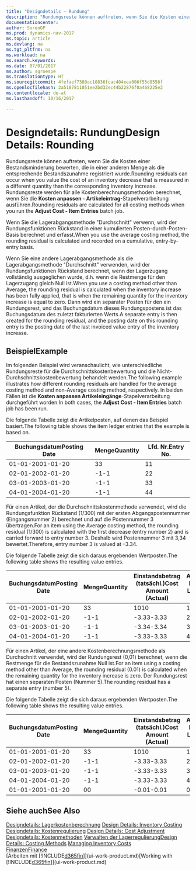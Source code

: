 ```yaml
---
title: "Designdetails – Rundung"
description: "Rundungsreste können auftreten, wenn Sie die Kosten einer Bestandsminderung bewerten, die in einer anderen Menge als die entsprechende Bestandszunahme registriert wurde. Rundungsreste werden für alle Kostenberechnungsmethoden berechnet, wenn Sie die **Kosten anpassen - Artikeleintrag** -Stapelverarbeitung ausführen."
documentationcenter: 
author: SorenGP
ms.prod: dynamics-nav-2017
ms.topic: article
ms.devlang: na
ms.tgt_pltfrm: na
ms.workload: na
ms.search.keywords: 
ms.date: 07/01/2017
ms.author: sgroespe
ms.translationtype: HT
ms.sourcegitcommit: 4fefaef7380ac10836fcac404eea006f55d8556f
ms.openlocfilehash: 2a5187811051ee2bd32ec44b22876f0a468225e2
ms.contentlocale: de-at
ms.lasthandoff: 10/16/2017

---
```

# <a name="design-details-rounding"></a><span data-ttu-id="2b1d0-104">Designdetails: Rundung</span><span class="sxs-lookup"><span data-stu-id="2b1d0-104">Design Details: Rounding</span></span>
<span data-ttu-id="2b1d0-105">Rundungsreste können auftreten, wenn Sie die Kosten einer Bestandsminderung bewerten, die in einer anderen Menge als die entsprechende Bestandszunahme registriert wurde.</span><span class="sxs-lookup"><span data-stu-id="2b1d0-105">Rounding residuals can occur when you value the cost of an inventory decrease that is measured in a different quantity than the corresponding inventory increase.</span></span> <span data-ttu-id="2b1d0-106">Rundungsreste werden für alle Kostenberechnungsmethoden berechnet, wenn Sie die **Kosten anpassen - Artikeleintrag**-Stapelverarbeitung ausführen.</span><span class="sxs-lookup"><span data-stu-id="2b1d0-106">Rounding residuals are calculated for all costing methods when you run the **Adjust Cost - Item Entries** batch job.</span></span>  

 <span data-ttu-id="2b1d0-107">Wenn Sie die Lagerabgangsmethode "Durchschnitt" verwenn, wird der Rundungsfunktionen Rückstand in einer kumulierten Posten-durch-Posten-Basis berechnet und erfasst.</span><span class="sxs-lookup"><span data-stu-id="2b1d0-107">When you use the average costing method, the rounding residual is calculated and recorded on a cumulative, entry-by-entry basis.</span></span>  

 <span data-ttu-id="2b1d0-108">Wenn Sie eine andere Lagerabgangsmethode als die Lagerabgangsmethode "Durchschnitt" verwenden, wird der Rundungsfunktionen Rückstand berechnet, wenn der Lagerzugang vollständig ausgeglichen wurde, d.h. wenn die Restmenge für den Lagerzugang gleich Null ist.</span><span class="sxs-lookup"><span data-stu-id="2b1d0-108">When you use a costing method other than Average, the rounding residual is calculated when the inventory increase has been fully applied, that is when the remaining quantity for the inventory increase is equal to zero.</span></span> <span data-ttu-id="2b1d0-109">Dann wird ein separater Posten für den ein Rundungsrest, und das Buchungsdatum dieses Rundungspostens ist das Buchungsdatum des zuletzt fakturierten Werts.</span><span class="sxs-lookup"><span data-stu-id="2b1d0-109">A separate entry is then created for the rounding residual, and the posting date on this rounding entry is the posting date of the last invoiced value entry of the inventory increase.</span></span>  

## <a name="example"></a><span data-ttu-id="2b1d0-110">Beispiel</span><span class="sxs-lookup"><span data-stu-id="2b1d0-110">Example</span></span>  
 <span data-ttu-id="2b1d0-111">Im folgenden Beispiel wird veranschaulicht, wie unterschiedliche Rundungsreste für die Durchschnittskostenbewertung und die Nicht-Durchschnittskostenbewertung behandelt werden.</span><span class="sxs-lookup"><span data-stu-id="2b1d0-111">The following example illustrates how different rounding residuals are handled for the average costing method and non-Average costing method, respectively.</span></span> <span data-ttu-id="2b1d0-112">In beiden Fällen ist die **Kosten anpassen Artikeleingänge**-Stapelverarbeitung durchgeführt worden.</span><span class="sxs-lookup"><span data-stu-id="2b1d0-112">In both cases, the **Adjust Cost - Item Entries** batch job has been run.</span></span>  

 <span data-ttu-id="2b1d0-113">Die folgende Tabelle zeigt die Artikelposten, auf denen das Beispiel basiert.</span><span class="sxs-lookup"><span data-stu-id="2b1d0-113">The following table shows the item ledger entries that the example is based on.</span></span>  

|<span data-ttu-id="2b1d0-114">Buchungsdatum</span><span class="sxs-lookup"><span data-stu-id="2b1d0-114">Posting Date</span></span>|<span data-ttu-id="2b1d0-115">Menge</span><span class="sxs-lookup"><span data-stu-id="2b1d0-115">Quantity</span></span>|<span data-ttu-id="2b1d0-116">Lfd. Nr.</span><span class="sxs-lookup"><span data-stu-id="2b1d0-116">Entry No.</span></span>|  
|------------------|--------------|---------------|  
|<span data-ttu-id="2b1d0-117">01-01-20</span><span class="sxs-lookup"><span data-stu-id="2b1d0-117">01-01-20</span></span>|<span data-ttu-id="2b1d0-118">3</span><span class="sxs-lookup"><span data-stu-id="2b1d0-118">3</span></span>|<span data-ttu-id="2b1d0-119">1</span><span class="sxs-lookup"><span data-stu-id="2b1d0-119">1</span></span>|  
|<span data-ttu-id="2b1d0-120">02-01-20</span><span class="sxs-lookup"><span data-stu-id="2b1d0-120">02-01-20</span></span>|<span data-ttu-id="2b1d0-121">-1</span><span class="sxs-lookup"><span data-stu-id="2b1d0-121">-1</span></span>|<span data-ttu-id="2b1d0-122">2</span><span class="sxs-lookup"><span data-stu-id="2b1d0-122">2</span></span>|  
|<span data-ttu-id="2b1d0-123">03-01-20</span><span class="sxs-lookup"><span data-stu-id="2b1d0-123">03-01-20</span></span>|<span data-ttu-id="2b1d0-124">-1</span><span class="sxs-lookup"><span data-stu-id="2b1d0-124">-1</span></span>|<span data-ttu-id="2b1d0-125">3</span><span class="sxs-lookup"><span data-stu-id="2b1d0-125">3</span></span>|  
|<span data-ttu-id="2b1d0-126">04-01-20</span><span class="sxs-lookup"><span data-stu-id="2b1d0-126">04-01-20</span></span>|<span data-ttu-id="2b1d0-127">-1</span><span class="sxs-lookup"><span data-stu-id="2b1d0-127">-1</span></span>|<span data-ttu-id="2b1d0-128">4</span><span class="sxs-lookup"><span data-stu-id="2b1d0-128">4</span></span>|  

 <span data-ttu-id="2b1d0-129">Für einen Artikel, der die Durchschnittskostenmethode verwendet, wird die Rundungsfunktion Rückstand (1/300) mit der ersten Abgangspostennummer (Eingangsnummer 2) berechnet und auf die Postennummer 3 übertragen.</span><span class="sxs-lookup"><span data-stu-id="2b1d0-129">For an item using the Average costing method, the rounding residual (1/300) is calculated with the first decrease (entry number 2) and is carried forward to entry number 3.</span></span> <span data-ttu-id="2b1d0-130">Deshalb wird Postennummer 3 mit  3,34 bewertet.</span><span class="sxs-lookup"><span data-stu-id="2b1d0-130">Therefore, entry number 3 is valued at –3.34.</span></span>  

 <span data-ttu-id="2b1d0-131">Die folgende Tabelle zeigt die sich daraus ergebenden Wertposten.</span><span class="sxs-lookup"><span data-stu-id="2b1d0-131">The following table shows the resulting value entries.</span></span>  

|<span data-ttu-id="2b1d0-132">Buchungsdatum</span><span class="sxs-lookup"><span data-stu-id="2b1d0-132">Posting Date</span></span>|<span data-ttu-id="2b1d0-133">Menge</span><span class="sxs-lookup"><span data-stu-id="2b1d0-133">Quantity</span></span>|<span data-ttu-id="2b1d0-134">Einstandsbetrag (tatsächl.)</span><span class="sxs-lookup"><span data-stu-id="2b1d0-134">Cost Amount (Actual)</span></span>|<span data-ttu-id="2b1d0-135">Artikelposten Lfd. Nr.</span><span class="sxs-lookup"><span data-stu-id="2b1d0-135">Item Ledger Entry No.</span></span>|<span data-ttu-id="2b1d0-136">Lfd. Nr.</span><span class="sxs-lookup"><span data-stu-id="2b1d0-136">Entry No.</span></span>|  
|------------------|--------------|----------------------------|---------------------------|---------------|  
|<span data-ttu-id="2b1d0-137">01-01-20</span><span class="sxs-lookup"><span data-stu-id="2b1d0-137">01-01-20</span></span>|<span data-ttu-id="2b1d0-138">3</span><span class="sxs-lookup"><span data-stu-id="2b1d0-138">3</span></span>|<span data-ttu-id="2b1d0-139">10</span><span class="sxs-lookup"><span data-stu-id="2b1d0-139">10</span></span>|<span data-ttu-id="2b1d0-140">1</span><span class="sxs-lookup"><span data-stu-id="2b1d0-140">1</span></span>|<span data-ttu-id="2b1d0-141">1</span><span class="sxs-lookup"><span data-stu-id="2b1d0-141">1</span></span>|  
|<span data-ttu-id="2b1d0-142">02-01-20</span><span class="sxs-lookup"><span data-stu-id="2b1d0-142">02-01-20</span></span>|<span data-ttu-id="2b1d0-143">-1</span><span class="sxs-lookup"><span data-stu-id="2b1d0-143">-1</span></span>|<span data-ttu-id="2b1d0-144">-3.33</span><span class="sxs-lookup"><span data-stu-id="2b1d0-144">-3.33</span></span>|<span data-ttu-id="2b1d0-145">2</span><span class="sxs-lookup"><span data-stu-id="2b1d0-145">2</span></span>|<span data-ttu-id="2b1d0-146">2</span><span class="sxs-lookup"><span data-stu-id="2b1d0-146">2</span></span>|  
|<span data-ttu-id="2b1d0-147">03-01-20</span><span class="sxs-lookup"><span data-stu-id="2b1d0-147">03-01-20</span></span>|<span data-ttu-id="2b1d0-148">-1</span><span class="sxs-lookup"><span data-stu-id="2b1d0-148">-1</span></span>|<span data-ttu-id="2b1d0-149">-3.34</span><span class="sxs-lookup"><span data-stu-id="2b1d0-149">-3.34</span></span>|<span data-ttu-id="2b1d0-150">3</span><span class="sxs-lookup"><span data-stu-id="2b1d0-150">3</span></span>|<span data-ttu-id="2b1d0-151">3</span><span class="sxs-lookup"><span data-stu-id="2b1d0-151">3</span></span>|  
|<span data-ttu-id="2b1d0-152">04-01-20</span><span class="sxs-lookup"><span data-stu-id="2b1d0-152">04-01-20</span></span>|<span data-ttu-id="2b1d0-153">-1</span><span class="sxs-lookup"><span data-stu-id="2b1d0-153">-1</span></span>|<span data-ttu-id="2b1d0-154">-3.33</span><span class="sxs-lookup"><span data-stu-id="2b1d0-154">-3.33</span></span>|<span data-ttu-id="2b1d0-155">4</span><span class="sxs-lookup"><span data-stu-id="2b1d0-155">4</span></span>|<span data-ttu-id="2b1d0-156">4</span><span class="sxs-lookup"><span data-stu-id="2b1d0-156">4</span></span>|  

 <span data-ttu-id="2b1d0-157">Für einen Artikel, der eine andere Kostenberechnungsmethode als Durchschnitt verwendet, wird der Rundungsrest (0,01) berechnet, wenn die Restmenge für die Bestandszunahme Null ist.</span><span class="sxs-lookup"><span data-stu-id="2b1d0-157">For an item using a costing method other than Average, the rounding residual (0.01) is calculated when the remaining quantity for the inventory increase is zero.</span></span> <span data-ttu-id="2b1d0-158">Der Rundungsrest hat einen separaten Posten (Nummer 5).</span><span class="sxs-lookup"><span data-stu-id="2b1d0-158">The rounding residual has a separate entry (number 5).</span></span>  

 <span data-ttu-id="2b1d0-159">Die folgende Tabelle zeigt die sich daraus ergebenden Wertposten.</span><span class="sxs-lookup"><span data-stu-id="2b1d0-159">The following table shows the resulting value entries.</span></span>  

|<span data-ttu-id="2b1d0-160">Buchungsdatum</span><span class="sxs-lookup"><span data-stu-id="2b1d0-160">Posting Date</span></span>|<span data-ttu-id="2b1d0-161">Menge</span><span class="sxs-lookup"><span data-stu-id="2b1d0-161">Quantity</span></span>|<span data-ttu-id="2b1d0-162">Einstandsbetrag (tatsächl.)</span><span class="sxs-lookup"><span data-stu-id="2b1d0-162">Cost Amount (Actual)</span></span>|<span data-ttu-id="2b1d0-163">Artikelposten Lfd. Nr.</span><span class="sxs-lookup"><span data-stu-id="2b1d0-163">Item Ledger Entry No.</span></span>|<span data-ttu-id="2b1d0-164">Lfd. Nr.</span><span class="sxs-lookup"><span data-stu-id="2b1d0-164">Entry No.</span></span>|  
|------------------|--------------|----------------------------|---------------------------|---------------|  
|<span data-ttu-id="2b1d0-165">01-01-20</span><span class="sxs-lookup"><span data-stu-id="2b1d0-165">01-01-20</span></span>|<span data-ttu-id="2b1d0-166">3</span><span class="sxs-lookup"><span data-stu-id="2b1d0-166">3</span></span>|<span data-ttu-id="2b1d0-167">10</span><span class="sxs-lookup"><span data-stu-id="2b1d0-167">10</span></span>|<span data-ttu-id="2b1d0-168">1</span><span class="sxs-lookup"><span data-stu-id="2b1d0-168">1</span></span>|<span data-ttu-id="2b1d0-169">1</span><span class="sxs-lookup"><span data-stu-id="2b1d0-169">1</span></span>|  
|<span data-ttu-id="2b1d0-170">02-01-20</span><span class="sxs-lookup"><span data-stu-id="2b1d0-170">02-01-20</span></span>|<span data-ttu-id="2b1d0-171">-1</span><span class="sxs-lookup"><span data-stu-id="2b1d0-171">-1</span></span>|<span data-ttu-id="2b1d0-172">-3.33</span><span class="sxs-lookup"><span data-stu-id="2b1d0-172">-3.33</span></span>|<span data-ttu-id="2b1d0-173">2</span><span class="sxs-lookup"><span data-stu-id="2b1d0-173">2</span></span>|<span data-ttu-id="2b1d0-174">2</span><span class="sxs-lookup"><span data-stu-id="2b1d0-174">2</span></span>|  
|<span data-ttu-id="2b1d0-175">03-01-20</span><span class="sxs-lookup"><span data-stu-id="2b1d0-175">03-01-20</span></span>|<span data-ttu-id="2b1d0-176">-1</span><span class="sxs-lookup"><span data-stu-id="2b1d0-176">-1</span></span>|<span data-ttu-id="2b1d0-177">-3.33</span><span class="sxs-lookup"><span data-stu-id="2b1d0-177">-3.33</span></span>|<span data-ttu-id="2b1d0-178">3</span><span class="sxs-lookup"><span data-stu-id="2b1d0-178">3</span></span>|<span data-ttu-id="2b1d0-179">3</span><span class="sxs-lookup"><span data-stu-id="2b1d0-179">3</span></span>|  
|<span data-ttu-id="2b1d0-180">04-01-20</span><span class="sxs-lookup"><span data-stu-id="2b1d0-180">04-01-20</span></span>|<span data-ttu-id="2b1d0-181">-1</span><span class="sxs-lookup"><span data-stu-id="2b1d0-181">-1</span></span>|<span data-ttu-id="2b1d0-182">-3.33</span><span class="sxs-lookup"><span data-stu-id="2b1d0-182">-3.33</span></span>|<span data-ttu-id="2b1d0-183">4</span><span class="sxs-lookup"><span data-stu-id="2b1d0-183">4</span></span>|<span data-ttu-id="2b1d0-184">4</span><span class="sxs-lookup"><span data-stu-id="2b1d0-184">4</span></span>|  
|<span data-ttu-id="2b1d0-185">01-01-20</span><span class="sxs-lookup"><span data-stu-id="2b1d0-185">01-01-20</span></span>|<span data-ttu-id="2b1d0-186">0</span><span class="sxs-lookup"><span data-stu-id="2b1d0-186">0</span></span>|<span data-ttu-id="2b1d0-187">-0.01</span><span class="sxs-lookup"><span data-stu-id="2b1d0-187">-0.01</span></span>|<span data-ttu-id="2b1d0-188">0</span><span class="sxs-lookup"><span data-stu-id="2b1d0-188">1</span></span>|<span data-ttu-id="2b1d0-189">5</span><span class="sxs-lookup"><span data-stu-id="2b1d0-189">5</span></span>|  

## <a name="see-also"></a><span data-ttu-id="2b1d0-190">Siehe auch</span><span class="sxs-lookup"><span data-stu-id="2b1d0-190">See Also</span></span>  
 <span data-ttu-id="2b1d0-191">[Designdetails: Lagerkostenberechnung](design-details-inventory-costing.md) </span><span class="sxs-lookup"><span data-stu-id="2b1d0-191">[Design Details: Inventory Costing](design-details-inventory-costing.md) </span></span>  
 <span data-ttu-id="2b1d0-192">[Designdetails: Kostenregulierung](design-details-cost-adjustment.md) </span><span class="sxs-lookup"><span data-stu-id="2b1d0-192">[Design Details: Cost Adjustment](design-details-cost-adjustment.md) </span></span>  
 <span data-ttu-id="2b1d0-193">[Designdetails: Kostenmethoden](design-details-costing-methods.md) [Verwalten der Lagerregulierung](finance-manage-inventory-costs.md)</span><span class="sxs-lookup"><span data-stu-id="2b1d0-193">[Design Details: Costing Methods](design-details-costing-methods.md) [Managing Inventory Costs](finance-manage-inventory-costs.md)</span></span>  
 [<span data-ttu-id="2b1d0-194">Finanzen</span><span class="sxs-lookup"><span data-stu-id="2b1d0-194">Finance</span></span>](finance.md)  
 <span data-ttu-id="2b1d0-195">[Arbeiten mit [!INCLUDE[d365fin](includes/d365fin_md.md)]](ui-work-product.md)</span><span class="sxs-lookup"><span data-stu-id="2b1d0-195">[Working with [!INCLUDE[d365fin](includes/d365fin_md.md)]](ui-work-product.md)</span></span>

